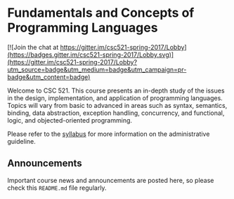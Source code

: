 # Fundamentals and Concepts of Programming Languages

[![Join the chat at https://gitter.im/csc521-spring-2017/Lobby](https://badges.gitter.im/csc521-spring-2017/Lobby.svg)](https://gitter.im/csc521-spring-2017/Lobby?utm_source=badge&utm_medium=badge&utm_campaign=pr-badge&utm_content=badge)

Welcome to CSC 521.  This course presents an in-depth study of the issues in the design, implementation, and application of programming languages. Topics will vary from basic to advanced in areas such as syntax, semantics, binding, data abstraction, exception handling, concurrency, and functional, logic, and objected-oriented programming.

Please refer to the [syllabus](SYLLABUS.md) for more information on the administrative guideline.

## Announcements

Important course news and announcements are posted here, so please check this `README.md` file regularly.
